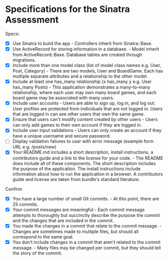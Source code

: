 # Specifications for the Sinatra Assessment

Specs:
- [x] Use Sinatra to build the app - Controllers inherit from Sinatra::Base.
- [x] Use ActiveRecord for storing information in a database. - Model inherit from ActiveRecord::Base. Database tables are created through migrations.
- [x] Include more than one model class (list of model class names e.g. User, Post, Category) - There are two models, User and BoardGame. Each has multiple separate attributes and a relationship to the other model.
- [x] Include at least one has_many relationship (x has_many y e.g. User has_many Posts) - This application demonstrates a many-to-many relationship, where each user may own many board games, and each board game may be associated with many users.
- [x] Include user accounts - Users are able to sign up, log in, and log out. User profiles are protected from individuals that are not logged in. Users that are logged in can see other users that own the same game.
- [x] Ensure that users can't modify content created by other users - Users can only add games to their own account if they are logged in.
- [x] Include user input validations - Users can only create an account if they have a unique username and secure password.
- [ ] Display validation failures to user with error message (example form URL e.g. /posts/new)
- [x] Your README.md includes a short description, install instructions, a contributors guide and a link to the license for your code. - The README does include all of these components. The short description includes the purpose of the application. The install instructions include information about how to run the application in a browser. A contributors guide and license are taken from bundle's standard literature.

Confirm
- [x] You have a large number of small Git commits. - At this point, there are 25 commits.
- [x] Your commit messages are meaningful - Each commit message attempts to thoroughly but succinctly describe the purpose the commit and the changes that are included in the commit.
- [x] You made the changes in a commit that relate to the commit message. - Changes are sometimes made to multiple files, but should all correspond to the same goal.
- [x] You don't include changes in a commit that aren't related to the commit message. - Many files may be changed per commit, but they should tell the story of the commit.
